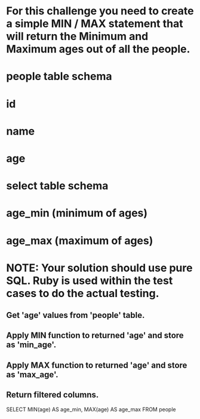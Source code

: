 # For this challenge you need to create a simple MIN / MAX statement that will return the Minimum and Maximum ages out of all the people.

# people table schema
# id
# name
# age

# select table schema
# age_min (minimum of ages)
# age_max (maximum of ages)

# NOTE: Your solution should use pure SQL. Ruby is used within the test cases to do the actual testing.



## Get 'age' values from 'people' table.
## Apply MIN function to returned 'age' and store as 'min_age'.
## Apply MAX function to returned 'age' and store as 'max_age'.
## Return filtered columns.

SELECT
  MIN(age) AS age_min,
  MAX(age) AS age_max
FROM people
